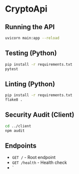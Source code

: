 # CryptoApi

## Running the API

```bash
uvicorn main:app --reload
```

## Testing (Python)

```bash
pip install -r requirements.txt
pytest
```

## Linting (Python)

```bash
pip install -r requirements.txt
flake8 .
```

## Security Audit (Client)

```bash
cd ../client
npm audit
```

## Endpoints

- `GET /` - Root endpoint
- `GET /health` - Health check
- `